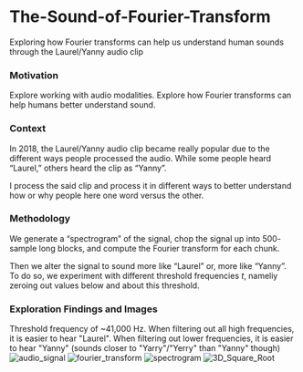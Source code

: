 # The-Sound-of-Fourier-Transform
Exploring how Fourier transforms can help us understand human sounds through the Laurel/Yanny audio clip

### Motivation
Explore working with audio modalities. Explore how Fourier transforms can help humans better understand sound. 

### Context
In 2018, the Laurel/Yanny audio clip became really popular due to the different ways people processed the audio. 
While some people heard “Laurel,” others heard the clip as “Yanny”.

I process the said clip and process it in different ways to better understand how or why people here one word versus the other. 

### Methodology
We generate a “spectrogram” of the signal, chop the signal up into 500- sample long blocks, and compute the Fourier transform for each chunk.

Then we alter the signal to sound more like “Laurel” or, more like “Yanny”. To do so, we experiment with different
threshold frequencies *t*, nameliy zeroing out values below and about this threshold.

### Exploration Findings and Images
Threshold frequency of ~41,000 Hz. When filtering out all high frequencies, it is easier to hear "Laurel". When filtering out lower frequencies, it is easier to hear "Yanny" (sounds closer to "Yarry"/"Yerry" than "Yanny" though)
![audio_signal](https://user-images.githubusercontent.com/56423291/191400364-31143b55-8dbe-405b-82c0-65e743d0e6db.png)
![fourier_transform](https://user-images.githubusercontent.com/56423291/191400368-2170d28f-54e4-42d8-bffe-6fa7bb9cb9da.png)
![spectrogram](https://user-images.githubusercontent.com/56423291/191400390-3248e7c0-1a68-4edb-9cf6-20e5185f2bd1.png)
![3D_Square_Root](https://user-images.githubusercontent.com/56423291/191400375-38c58ee1-5acf-479b-842b-9cd8d05408ee.png)
